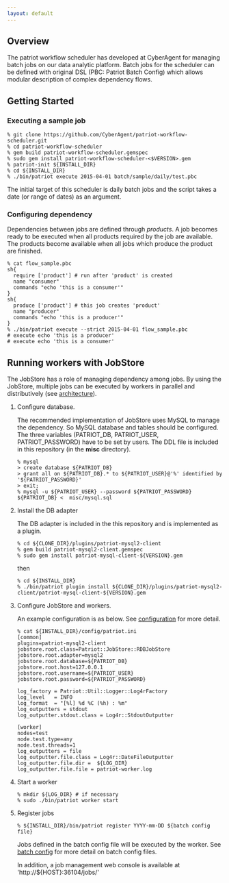 ```yaml
---
layout: default
---
```

## Overview
The patriot workflow scheduler has developed at CyberAgent for
managing batch jobs on our data analytic platform.
Batch jobs for the scheduler can be defined with original DSL (PBC:
Patriot Batch Config) which allows modular description of complex
dependency flows.

## Getting Started
### Executing a sample job

```
% git clone https://github.com/CyberAgent/patriot-workflow-scheduler.git
% cd patriot-workflow-scheduler
% gem build patriot-workflow-scheduler.gemspec
% sudo gem install patriot-workflow-scheduler-<$VERSION>.gem
% patriot-init ${INSTALL_DIR}
% cd ${INSTALL_DIR}
% ./bin/patriot execute 2015-04-01 batch/sample/daily/test.pbc
```

The initial target of this scheduler is daily batch jobs and the
script takes a date (or range of dates) as an argument.


### Configuring dependency

Dependencies between jobs are defined through *products*. A job
becomes ready to be executed when all products required by the job are
available. The products become available when all jobs which
produce the product are finished.

```
% cat flow_sample.pbc
sh{
  require ['product'] # run after 'product' is created
  name "consumer"
  commands "echo 'this is a consumer'"
}
sh{
  produce ['product'] # this job creates 'product'
  name "producer"
  commands "echo 'this is a producer'"
}
% ./bin/patriot execute --strict 2015-04-01 flow_sample.pbc
# execute echo 'this is a producer'
# execute echo 'this is a consumer'
```

## Running workers with JobStore

The JobStore has a role of managing dependency among jobs.
By using the JobStore, multiple jobs can be executed by workers in parallel and distributively (see [architecture](arch.html)).

1. Configure database.

    The recommended implementation of JobStore uses MySQL to manage the dependency. So MySQL database and tables should be configured. The three variables (PATRIOT\_DB, PATRIOT\_USER, PATRIOT\_PASSWORD) have to be set by users. The DDL file is included in this repository (in the __misc__ directory).

    ```
    % mysql
    > create database ${PATRIOT_DB}
    > grant all on ${PATRIOT_DB}.* to ${PATRIOT_USER}@'%' identified by '${PATRIOT_PASSWORD}'
    > exit;
    % mysql -u ${PATRIOT_USER} --password ${PATRIOT_PASSWORD} ${PATRIOT_DB} <  misc/mysql.sql
    ```

2. Install the DB adapter

    The DB adapter is included in the this repository and is implemented as a plugin.

    ```
    % cd ${CLONE_DIR}/plugins/patriot-mysql2-client
    % gem build patriot-mysql2-client.gemspec
    % sudo gem install patriot-mysql-client-${VERSION}.gem
    ```

    then

    ```
    % cd ${INSTALL_DIR}
    % ./bin/patriot plugin install ${CLONE_DIR}/plugins/patriot-mysql2-client/patriot-mysql-client-${VERSION}.gem
    ```

3. Configure JobStore and workers.

    An example configuration is as below.
    See [configuration](config.html) for more detail.

    ```
    % cat ${INSTALL_DIR}/config/patriot.ini
    [common]
    plugins=patriot-mysql2-client
    jobstore.root.class=Patriot::JobStore::RDBJobStore
    jobstore.root.adapter=mysql2
    jobstore.root.database=${PATRIOT_DB}
    jobstore.root.host=127.0.0.1
    jobstore.root.username=${PATRIOT_USER}
    jobstore.root.password=${PATRIOT_PASSWORD}

    log_factory = Patriot::Util::Logger::Log4rFactory
    log_level   = INFO
    log_format  = "[%l] %d %C (%h) : %m"
    log_outputters = stdout
    log_outputter.stdout.class = Log4r::StdoutOutputter

    [worker]
    nodes=test
    node.test.type=any
    node.test.threads=1
    log_outputters = file
    log_outputter.file.class = Log4r::DateFileOutputter
    log_outputter.file.dir =  ${LOG_DIR}
    log_outputter.file.file = patriot-worker.log
    ```

4. Start a worker

    ```
    % mkdir ${LOG_DIR} # if necessary
    % sudo ./bin/patriot worker start
    ```

5. Register jobs

    ```
    % ${INSTALL_DIR}/bin/patriot register YYYY-mm-DD ${batch config file}
    ```

    Jobs defined in the batch config file will be executed by the worker.
    See [batch config](pbc.html) for more detail on batch config files.

    In addition, a job management web console is available at 'http://${HOST}:36104/jobs/'


